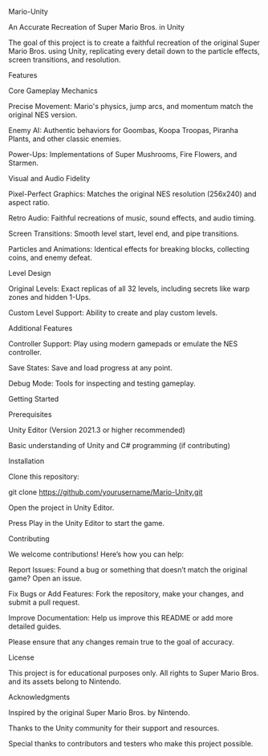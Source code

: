 Mario-Unity

An Accurate Recreation of Super Mario Bros. in Unity

The goal of this project is to create a faithful recreation of the original Super Mario Bros. using Unity, replicating every detail down to the particle effects, screen transitions, and resolution.

Features

Core Gameplay Mechanics

Precise Movement: Mario's physics, jump arcs, and momentum match the original NES version.

Enemy AI: Authentic behaviors for Goombas, Koopa Troopas, Piranha Plants, and other classic enemies.

Power-Ups: Implementations of Super Mushrooms, Fire Flowers, and Starmen.

Visual and Audio Fidelity

Pixel-Perfect Graphics: Matches the original NES resolution (256x240) and aspect ratio.

Retro Audio: Faithful recreations of music, sound effects, and audio timing.

Screen Transitions: Smooth level start, level end, and pipe transitions.

Particles and Animations: Identical effects for breaking blocks, collecting coins, and enemy defeat.

Level Design

Original Levels: Exact replicas of all 32 levels, including secrets like warp zones and hidden 1-Ups.

Custom Level Support: Ability to create and play custom levels.

Additional Features

Controller Support: Play using modern gamepads or emulate the NES controller.

Save States: Save and load progress at any point.

Debug Mode: Tools for inspecting and testing gameplay.

Getting Started

Prerequisites

Unity Editor (Version 2021.3 or higher recommended)

Basic understanding of Unity and C# programming (if contributing)

Installation

Clone this repository:

git clone https://github.com/yourusername/Mario-Unity.git

Open the project in Unity Editor.

Press Play in the Unity Editor to start the game.

Contributing

We welcome contributions! Here’s how you can help:

Report Issues: Found a bug or something that doesn’t match the original game? Open an issue.

Fix Bugs or Add Features: Fork the repository, make your changes, and submit a pull request.

Improve Documentation: Help us improve this README or add more detailed guides.

Please ensure that any changes remain true to the goal of accuracy.

License

This project is for educational purposes only. All rights to Super Mario Bros. and its assets belong to Nintendo.

Acknowledgments

Inspired by the original Super Mario Bros. by Nintendo.

Thanks to the Unity community for their support and resources.

Special thanks to contributors and testers who make this project possible.

